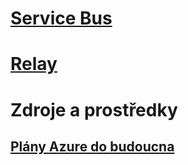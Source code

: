 # [Service Bus](/azure/service-bus-messaging)
# [Relay](/azure/service-bus-relay)
# Zdroje a prostředky
## [Plány Azure do budoucna](https://azure.microsoft.com/roadmap/)
